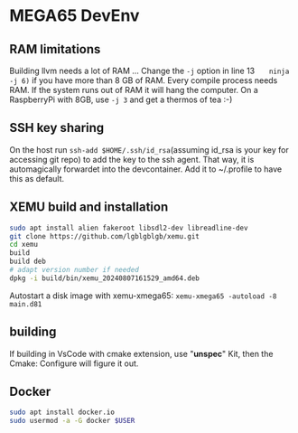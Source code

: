 # MEGA65 DevEnv

## RAM limitations

Building llvm needs a lot of RAM ... 
Change the `-j` option in line 13 ```	ninja -j 6)``` if you have more than 8 GB of RAM. Every compile process needs RAM. If the system runs out of RAM it will hang the computer.
On a RaspberryPi with 8GB, use `-j 3` and get a thermos of tea :-)

## SSH key sharing

On the host run `ssh-add $HOME/.ssh/id_rsa`(assuming id_rsa is your key for accessing git repo) to add the key to the ssh agent. That way, it is automagically forwardet into the devcontainer.
Add it to ~/.profile to have this as default.

## XEMU build and installation

```bash
sudo apt install alien fakeroot libsdl2-dev libreadline-dev
git clone https://github.com/lgblgblgb/xemu.git
cd xemu
build
build deb
# adapt version number if needed
dpkg -i build/bin/xemu_20240807161529_amd64.deb 
```


Autostart a disk image with xemu-xmega65:
`xemu-xmega65 -autoload -8 main.d81`

## building

If building in VsCode with cmake extension, use "__unspec__" Kit, then the Cmake: Configure will figure it out.

## Docker

```bash
sudo apt install docker.io
sudo usermod -a -G docker $USER

```